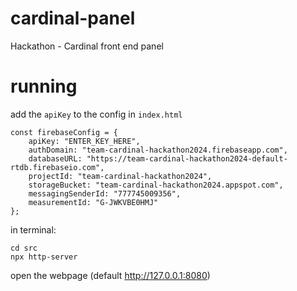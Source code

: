 # cardinal-panel
Hackathon - Cardinal front end panel

# running

add the `apiKey` to the config in `index.html`

```
const firebaseConfig = {
    apiKey: "ENTER_KEY_HERE",
    authDomain: "team-cardinal-hackathon2024.firebaseapp.com",
    databaseURL: "https://team-cardinal-hackathon2024-default-rtdb.firebaseio.com",
    projectId: "team-cardinal-hackathon2024",
    storageBucket: "team-cardinal-hackathon2024.appspot.com",
    messagingSenderId: "777745009356",
    measurementId: "G-JWKVBE0HMJ"
};
```

in terminal:

```
cd src
npx http-server
```

open the webpage (default http://127.0.0.1:8080)